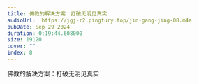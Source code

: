 ```yaml
---
title: 佛教的解决方案：打破无明见真实
audioUrl:  https://jgj-r2.pingfury.top/jin-gang-jing-08.m4a
pubDate: Sep 29 2024
duration: 0:19:44.608000
size: 19120
cover: ""
index: 8
---
```

佛教的解决方案：打破无明见真实